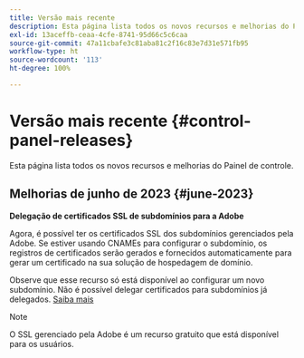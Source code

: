 ```yaml
---
title: Versão mais recente
description: Esta página lista todos os novos recursos e melhorias do Painel de controle
exl-id: 13aceffb-ceaa-4cfe-8741-95d66c5c6caa
source-git-commit: 47a11cbafe3c81aba81c2f16c83e7d31e571fb95
workflow-type: ht
source-wordcount: '113'
ht-degree: 100%

---
```


# Versão mais recente {#control-panel-releases}

Esta página lista todos os novos recursos e melhorias do Painel de controle.

## Melhorias de junho de 2023 {#june-2023}

**Delegação de certificados SSL de subdomínios para a Adobe**

Agora, é possível ter os certificados SSL dos subdomínios gerenciados pela Adobe. Se estiver usando CNAMEs para configurar o subdomínio, os registros de certificados serão gerados e fornecidos automaticamente para gerar um certificado na sua solução de hospedagem de domínio.

Observe que esse recurso só está disponível ao configurar um novo subdomínio. Não é possível delegar certificados para subdomínios já delegados. [Saiba mais](../subdomains-certificates/using/setting-up-new-subdomain.md)

>[!NOTE]
>
>O SSL gerenciado pela Adobe é um recurso gratuito que está disponível para os usuários.
